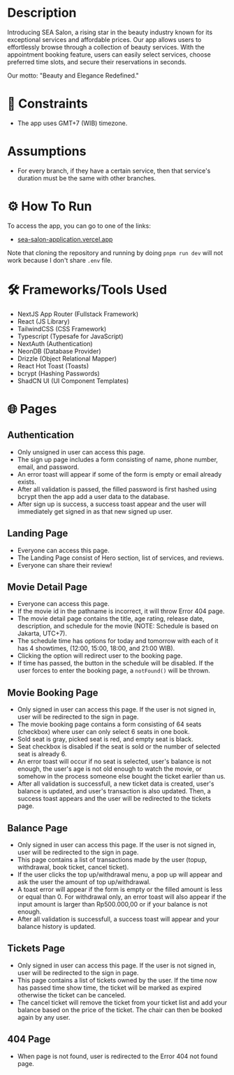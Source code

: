 # Description

Introducing SEA Salon, a rising star in the beauty industry known for its exceptional services and affordable prices. Our app allows users to effortlessly browse through a collection of beauty services. With the appointment booking feature, users can easily select services, choose preferred time slots, and secure their reservations in seconds.

Our motto: "Beauty and Elegance Redefined."

# 🚫 Constraints

- The app uses GMT+7 (WIB) timezone.

# Assumptions

- For every branch, if they have a certain service, then that service's duration must be the same with other branches.

# ⚙️ How To Run

To access the app, you can go to one of the links:

- [sea-salon-application.vercel.app](https://sea-salon-application.vercel.app/)

Note that cloning the repository and running by doing `pnpm run dev` will not work because I don't share `.env` file.

# 🛠️ Frameworks/Tools Used

- NextJS App Router (Fullstack Framework)
- React (JS Library)
- TailwindCSS (CSS Framework)
- Typescript (Typesafe for JavaScript)
- NextAuth (Authentication)
- NeonDB (Database Provider)
- Drizzle (Object Relational Mapper)
- React Hot Toast (Toasts)
- bcrypt (Hashing Passwords)
- ShadCN UI (UI Component Templates)

# 🌐 Pages

## Authentication

- Only unsigned in user can access this page.
- The sign up page includes a form consisting of name, phone number, email, and password.
- An error toast will appear if some of the form is empty or email already exists.
- After all validation is passed, the filled password is first hashed using bcrypt then the app add a user data to the database.
- After sign up is success, a success toast appear and the user will immediately get signed in as that new signed up user.

## Landing Page

- Everyone can access this page.
- The Landing Page consist of Hero section, list of services, and reviews.
- Everyone can share their review!

## Movie Detail Page

- Everyone can access this page.
- If the movie id in the pathname is incorrect, it will throw Error 404 page.
- The movie detail page contains the title, age rating, release date, description, and schedule for the movie (NOTE: Schedule is based on Jakarta, UTC+7).
- The schedule time has options for today and tomorrow with each of it has 4 showtimes, (12:00, 15:00, 18:00, and 21:00 WIB).
- Clicking the option will redirect user to the booking page.
- If time has passed, the button in the schedule will be disabled. If the user forces to enter the booking page, a `notFound()` will be thrown.

## Movie Booking Page

- Only signed in user can access this page. If the user is not signed in, user will be redirected to the sign in page.
- The movie booking page contains a form consisting of 64 seats (checkbox) where user can only select 6 seats in one book.
- Sold seat is gray, picked seat is red, and empty seat is black.
- Seat checkbox is disabled if the seat is sold or the number of selected seat is already 6.
- An error toast will occur if no seat is selected, user's balance is not enough, the user's age is not old enough to watch the movie, or somehow in the process someone else bought the ticket earlier than us.
- After all validation is successfull, a new ticket data is created, user's balance is updated, and user's transaction is also updated. Then, a success toast appears and the user will be redirected to the tickets page.

## Balance Page

- Only signed in user can access this page. If the user is not signed in, user will be redirected to the sign in page.
- This page contains a list of transactions made by the user (topup, withdrawal, book ticket, cancel ticket).
- If the user clicks the top up/withdrawal menu, a pop up will appear and ask the user the amount of top up/withdrawal.
- A toast error will appear if the form is empty or the filled amount is less or equal than 0. For withdrawal only, an error toast will also appear if the input amount is larger than Rp500.000,00 or if your balance is not enough.
- After all validation is successfull, a success toast will appear and your balance history is updated.

## Tickets Page

- Only signed in user can access this page. If the user is not signed in, user will be redirected to the sign in page.
- This page contains a list of tickets owned by the user. If the time now has passed time show time, the ticket will be marked as expired otherwise the ticket can be canceled.
- The cancel ticket will remove the ticket from your ticket list and add your balance based on the price of the ticket. The chair can then be booked again by any user.

## 404 Page

- When page is not found, user is redirected to the Error 404 not found page.

